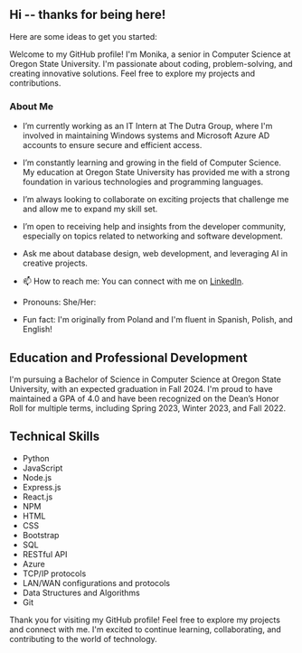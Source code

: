 ## Hi -- thanks for being here!



Here are some ideas to get you started:


Welcome to my GitHub profile! I'm Monika, a senior in Computer Science at Oregon State University. I'm passionate about coding, problem-solving, and creating innovative solutions. Feel free to explore my projects and contributions.

### About Me

- I’m currently working as an IT Intern at The Dutra Group, where I'm involved in maintaining Windows systems and Microsoft Azure AD accounts to ensure secure and efficient access.

- I’m constantly learning and growing in the field of Computer Science. My education at Oregon State University has provided me with a strong foundation in various technologies and programming languages.

-  I’m always looking to collaborate on exciting projects that challenge me and allow me to expand my skill set.

-  I’m open to receiving help and insights from the developer community, especially on topics related to networking and software development.

-  Ask me about database design, web development, and leveraging AI in creative projects.

- 📫 How to reach me: You can connect with me on [LinkedIn](https://www.linkedin.com/in/monika-marek).

- Pronouns: She/Her:

- Fun fact: I'm originally from Poland and I'm fluent in Spanish, Polish, and English!

## Education and Professional Development

I'm pursuing a Bachelor of Science in Computer Science at Oregon State University, with an expected graduation in Fall 2024. I'm proud to have maintained a GPA of 4.0 and have been recognized on the Dean’s Honor Roll for multiple terms, including Spring 2023, Winter 2023, and Fall 2022.



## Technical Skills

- Python
- JavaScript 
- Node.js
- Express.js 
- React.js
- NPM
- HTML 
- CSS 
- Bootstrap 
- SQL
- RESTful API
- Azure
- TCP/IP protocols
- LAN/WAN configurations and protocols
- Data Structures and Algorithms
- Git



Thank you for visiting my GitHub profile! Feel free to explore my projects and connect with me. I'm excited to continue learning, collaborating, and contributing to the world of technology.

